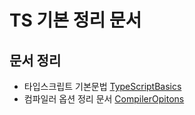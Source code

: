 # TS 기본 정리 문서

## 문서 정리

- 타입스크립트 기본문법 [TypeScriptBasics](./document/TypeScriptBasics.md)
- 컴파일러 옵션 정리 문서 [CompilerOpitons](./document/CompilerOpitons.md)
